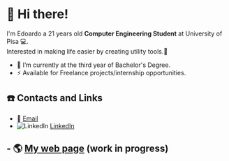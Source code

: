 # :wave: Hi there!
I'm Edoardo a 21 years old **Computer Engineering Student** at University of Pisa :computer:.\
Interested in making life easier by creating utility tools.:milky_way:

- :telescope: I’m currently at the third year of Bachelor's Degree.
- :zap:  Available for Freelance projects/internship opportunities.

## :phone: Contacts and Links
- :email: [Email](mailto:ruffoli99@gmail.com)
- ![LinkedIn](https://i.stack.imgur.com/gVE0j.png) [LinkedIn](https://www.linkedin.com/in/edoardoruffoli)
## - :earth_americas: [My web page](https://edoardoruffoli.github.io) (work in progress)

